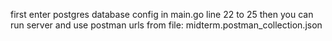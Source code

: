 first enter postgres database config in main.go line 22 to 25
then you can run server and use postman urls from file: midterm.postman_collection.json
